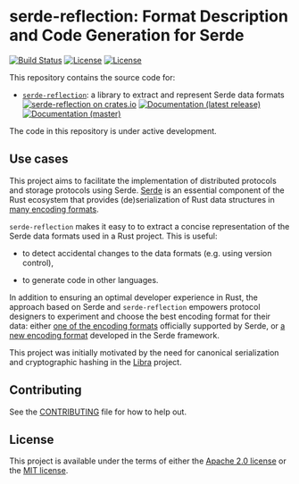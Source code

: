# serde-reflection: Format Description and Code Generation for Serde

[![Build Status](https://circleci.com/gh/facebookincubator/serde-reflection/tree/master.svg?style=shield&circle-token=4380502426d703f8f000b5467195728e5e8e4ff5)](https://circleci.com/gh/facebookincubator/serde-reflection/tree/master)
[![License](https://img.shields.io/badge/license-Apache-green.svg)](LICENSE-APACHE)
[![License](https://img.shields.io/badge/license-MIT-green.svg)](LICENSE-MIT)

This repository contains the source code for:

* [`serde-reflection`](serde-reflection): a library to extract and represent Serde data formats [![serde-reflection on crates.io](https://img.shields.io/crates/v/serde-reflection)](https://crates.io/crates/serde-reflection) [![Documentation (latest release)](https://docs.rs/serde-reflection/badge.svg)](https://docs.rs/serde-reflection/) [![Documentation (master)](https://img.shields.io/badge/docs-master-59f)](https://facebookincubator.github.io/serde-reflection/serde_reflection/)

The code in this repository is under active development.

## Use cases

This project aims to facilitate the implementation of distributed protocols and storage protocols using Serde. [Serde](https://serde.rs/) is an essential component of the Rust ecosystem that provides (de)serialization of Rust data structures in [many encoding formats](https://serde.rs/#data-formats).

`serde-reflection` makes it easy to to extract a concise representation of the Serde data formats used in a Rust project. This is useful:

* to detect accidental changes to the data formats (e.g. using version control),

* to generate code in other languages.

In addition to ensuring an optimal developer experience in Rust, the approach based on Serde and `serde-reflection` empowers protocol designers to experiment and choose the best encoding format for their data: either [one of the encoding formats](https://serde.rs/#data-formats) officially supported by Serde, or [a new encoding format](https://serde.rs/data-format.html) developed in the Serde framework.

This project was initially motivated by the need for canonical serialization and cryptographic hashing in the [Libra](https://github.com/libra/libra) project.

## Contributing

See the [CONTRIBUTING](CONTRIBUTING.md) file for how to help out.

## License

This project is available under the terms of either the [Apache 2.0 license](LICENSE-APACHE) or the [MIT license](LICENSE-MIT).

